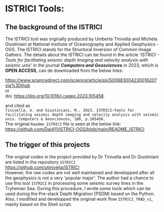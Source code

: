 # ISTRICI Tools: 

## The background of the ISTRICI 

The ISTRICI tool was orginally produced by Umberta Tinivella and Michela Giustiniani at National institute of Oceanography and Applied Geophysics - OGS. 
The ISTRICI stands for the Structural Inversion of Common Image Gathers. The details about the ISTRICI can be found in the article '*ISTRICI - Tools for facilitating seismic depth imaging and velocity analysis with seismic unix*' in the journal ***Computers and Geosciences*** in 2023, which is **OPEN ACCESS**, can de downloaded from 
the below links:  

https://www.sciencedirect.com/science/article/pii/S0098300423001620?via%3Dihub  
or  
doi: https://doi.org/10.1016/j.cageo.2023.105458.  

and cited as   
`
Tinivella, U. and Giustiniani, M., 2023. ISTRICI–Tools for facilitating seismic depth imaging and velocity analysis with seismic unix. Computers & Geosciences, 180, p.105458.  
`  
The original `Readme_ISTRICI` file is seen at the below link: https://github.com/Dai411/ISTRICI-OGS/blob/main/README_ISTRICI  

## The trigger of this projects  

The original codes in the project provided by Dr Tinivella and Dr Giustiniani are listed in the repository `ISTRICI`  
https://github.com/utinivella/ISTRICI  
However, the raw codes are not well maintained and developped after all the geophysics is not a very 'popular major'.  The author had a chance to use this tool `ISTRICI` in processing 
some seismic survey lines in the Tryhenian Sea. During this procedure, I wrote some tools which can be used during the Pre-stack Depth Migration (PSDM) based on the Python. Also, I 
modified and developped the original work flow `ISTRICI_TRAD_v1`, mainly based on the Shell script. 






